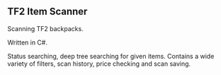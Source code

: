 TF2 Item Scanner
----------------

Scanning TF2 backpacks.

Written in C#.

Status searching, deep tree searching for given items.
Contains a wide variety of filters, scan history, price checking and scan saving.